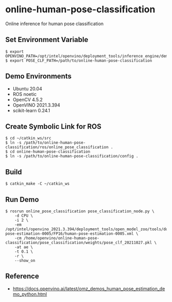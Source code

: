 # online-human-pose-classification
Online inference for human pose classification

## Set Environment Variable
```
$ export OPENVINO_PATH=/opt/intel/openvino/deployment_tools/inference_engine/demos/common/python
$ export POSE_CLF_PATH=/path/to/online-human-pose-classification
```

## Demo Environments
- Ubuntu 20.04
- ROS noetic
- OpenCV 4.5.2
- OpenVINO 2021.3.394
- scikit-learn 0.24.1

## Create Symbolic Link for ROS
```
$ cd ~/catkin_ws/src
$ ln -s /path/to/online-human-pose-classification/ros/online_pose_classification .
$ cd online-human-pose-classification
$ ln -s /path/to/online-human-pose-classification/config .
```

## Build
```
$ catkin_make -C ~/catkin_ws
```

## Run Demo
```
$ rosrun online_pose_classification pose_classification_node.py \
	-d CPU \
	-i 2 \
	-em /opt/intel/openvino_2021.3.394/deployment_tools/open_model_zoo/tools/downloader/intel/human-pose-estimation-0005/FP16/human-pose-estimation-0005.xml \
	-cm /home/openvino/online-human-pose-classification/pose_classification/weights/pose_clf_20211027.pkl \
	-at ae \
	-t 0.1 \
	-r \
	--show_on
```

## Reference
- https://docs.openvino.ai/latest/omz_demos_human_pose_estimation_demo_python.html
